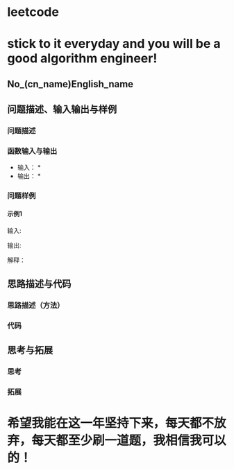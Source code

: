# leetcode
# stick to it everyday and you will be a good algorithm engineer!
## No_(cn_name)English_name
## 问题描述、输入输出与样例

### 问题描述



### 函数输入与输出

* 输入：
	* 
* 输出：
	* 
	
### 问题样例

#### 示例1

输入: 

输出:

解释：
	
	
## 思路描述与代码	
### 思路描述（方法）


### 代码

 
 
## 思考与拓展
### 思考

### 拓展



	  
# 希望我能在这一年坚持下来，每天都不放弃，每天都至少刷一道题，我相信我可以的！
